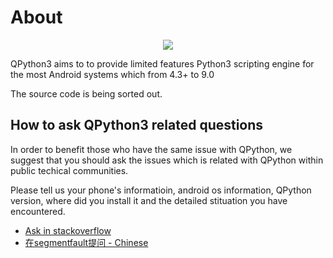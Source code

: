 # About
<p align="center"><a href="https://play.google.com/store/apps/details?id=org.qpython.qpy3" target="_blank"><img src="https://lh3.googleusercontent.com/i3mDiwxhA3hz0idCn8vMWmn30QvyCZlOEna5VQqbInKIcPyhyl4ZUGtvXy_Ex6wauJYS=s360-rw"></a></p>

QPython3 aims to to provide limited features Python3 scripting engine for the most Android systems which from 4.3+ to 9.0

The source code is being sorted out. 


## How to ask QPython3 related questions

In order to benefit those who have the same issue with QPython, we suggest that you should ask the issues which is related with QPython within public techical communities.

Please tell us your phone's informatioin, android os information, QPython version, where did you install it and the detailed stituation you have encountered.

- [Ask in stackoverflow](https://stackoverflow.com/questions/tagged/qpython3)
- [在segmentfault提问 - Chinese](https://segmentfault.com/t/qpython)
